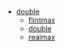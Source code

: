 * [double](README.md)
    * [flintmax](flintmax.md)
    * [double](double.md)
    * [realmax](realmax.md)

